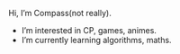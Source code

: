 Hi, I’m Compass(not really).
- I’m interested in CP, games, animes.
- I’m currently learning algorithms, maths.
